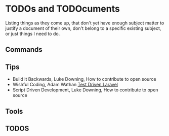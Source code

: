 # TODOs and TODOcuments

Listing things as they come up, that don't yet have enough subject matter to justify a document of their own, don't
belong to a specific existing subject, or just things I need to do.

## Commands

## Tips

- Build it Backwards, Luke Downing, How to contribute to open source
- Wishful Coding, Adam Wathan [Test Driven Laravel](https://course.testdrivenlaravel.com/)
- Script Driven Development, Luke Downing, How to contribute to open source


## Tools

## TODOS
